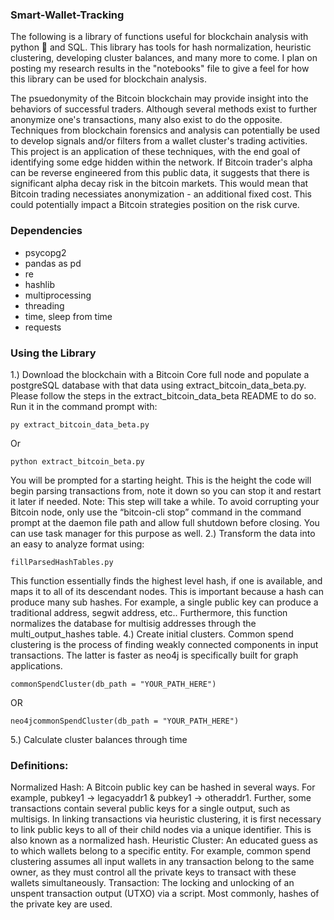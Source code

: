 ### Smart-Wallet-Tracking ###
The following is a library of functions useful for blockchain analysis with python 🐍 and SQL. This library has tools for hash normalization, heuristic clustering, developing cluster balances, and many more to come. I plan on posting my research results in the "notebooks" file to give a feel for how this library can be used for blockchain analysis. 

The psuedonymity of the Bitcoin blockchain may provide insight into the behaviors of successful traders. Although several methods exist to further anonymize one's transactions, many also exist to do the opposite. Techniques from blockchain forensics and analysis can potentially be used to develop signals and/or filters from a wallet cluster's trading activities. This project is an application of these techniques, with the end goal of identifying some edge hidden within the network. If Bitcoin trader's alpha can be reverse engineered from this public data, it suggests that there is significant alpha decay risk in the bitcoin markets. This would mean that Bitcoin trading necessiates anonymization - an additional fixed cost. This could potentially impact a Bitcoin strategies position on the risk curve.
### Dependencies ###
- psycopg2
- pandas as pd
- re
- hashlib
- multiprocessing
- threading
- time, sleep from time
- requests
### Using the Library ###
1.) Download the blockchain with a Bitcoin Core full node and populate a postgreSQL database with that data using extract_bitcoin_data_beta.py. Please follow the steps in the extract_bitcoin_data_beta README to do so. 
Run it in the command prompt with:
```
py extract_bitcoin_data_beta.py
```
Or
```
python extract_bitcoin_beta.py
```
You will be prompted for a starting height. This is the height the code will begin parsing transactions from, note it down so you can stop it and restart it later if needed.
Note: This step will take a while. To avoid corrupting your Bitcoin node, only use the “bitcoin-cli stop” command in the command prompt at the daemon file path and allow full shutdown before closing. You can use task manager for this purpose as well.
2.) Transform the data into an easy to analyze format using: 
```
fillParsedHashTables.py
```
This function essentially finds the highest level hash, if one is available, and maps it to all of its descendant nodes. This is important because a hash can produce many sub hashes. For example, a single public key can produce a traditional address, segwit address, etc.. Furthermore, this function normalizes the database for multisig addresses through the multi_output_hashes table. 
4.) Create initial clusters. Common spend clustering is the process of finding weakly connected components in input transactions. The latter is faster as neo4j is specifically built for graph applications.
```
commonSpendCluster(db_path = "YOUR_PATH_HERE")
```
OR
```
neo4jcommonSpendCluster(db_path = "YOUR_PATH_HERE")
```
5.) Calculate cluster balances through time
### Definitions:
Normalized Hash:
A Bitcoin public key can be hashed in several ways. For example, pubkey1 -> legacyaddr1 & pubkey1 -> otheraddr1. Further, some transactions contain several public keys for a single output, such as multisigs. In linking transactions via heuristic clustering, it is first necessary to link public keys to all of their child nodes via a unique identifier. This is also known as a normalized hash.
Heuristic Cluster:
An educated guess as to which wallets belong to a specific entity. For example, common spend clustering assumes all input wallets in any transaction belong to the same owner, as they must control all the private keys to transact with these wallets simultaneously. 
Transaction:
The locking and unlocking of an unspent transaction output (UTXO) via a script. Most commonly, hashes of the private key are used. 

